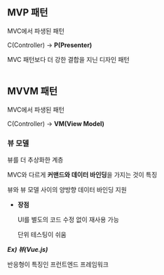 ## MVP 패턴

MVC에서 파생된 패턴

C(Controller) → **P(Presenter)**

MVC 패턴보다 더 강한 결합을 지닌 디자인 패턴
<br/> <br/>
## MVVM 패턴

MVC에서 파생된 패턴

C(Controller) → **VM(View Model)**

### 뷰 모델

뷰를 더 추상화한 계층

MVC와 다르게 **커맨드와 데이터 바인딩**을 가지는 것이 특징

뷰와 뷰 모델 사이의 양방향 데이터 바인딩 지원

- **장점**
    
    UI를 별도의 코드 수정 없이 재사용 가능
    
    단위 테스팅이 쉬움
    

***Ex) 뷰(Vue.js)***

반응형이 특징인 프런트엔드 프레임워크
